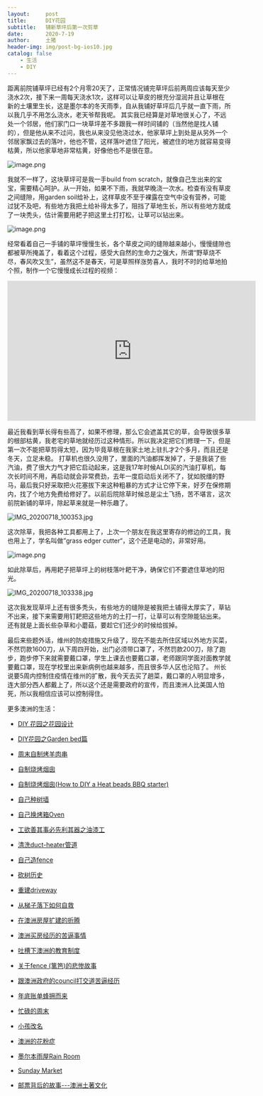 ```yaml
---
layout:     post
title:      DIY花园
subtitle:   铺新草坪后第一次剪草
date:       2020-7-19
author:     土猪
header-img: img/post-bg-ios10.jpg
catalog: false
    - 生活
    - DIY
---
```






距离前院铺草坪已经有2个月零20天了，正常情况铺完草坪后前两周应该每天至少浇水2次，接下来一周每天浇水1次，这样可以让草皮的根充分湿润并且让草根在新的土壤里生长，这是墨尔本的冬天雨季，自从我铺好草坪后几乎就一直下雨，所以我几乎不用怎么浇水，老天爷帮我呢。 其实我已经算是对草地很关心了，不远处一个邻居，他们家门口一块草坪差不多跟我一样时间铺的（当然他是找人铺的），但是他从来不过问，我也从来没见他浇过水，他家草坪上到处是从另外一个邻居家飘过去的落叶，他也不管，这样落叶遮住了阳光，被遮住的地方就容易变得枯黄，所以他家草地非常枯黄，好像他也不是很在意。



![image.png](https://images.hive.blog/DQmbD8tJwWGA1zUX3MSbEgHFYfYiFkBHQiHbYWGUxCWKA1p/image.png)



我就不一样了，这块草坪可是我一手build from scratch，就像自己生出来的宝宝，需要精心呵护。从一开始，如果不下雨，我就早晚浇一次水。检查有没有草皮之间缝隙，用garden soil给补上，这样草皮不至于裸露在空气中没有营养，可能过犹不及吧，有些地方我把土给补得太多了，阻挡了草地生长，所以有些地方就成了一块秃头，估计需要用耙子把这里土打打松，让草可以钻出来。

![image.png](https://images.hive.blog/DQmPvKR11TT5BGJo9JGvfcWR1MVVEZAMoirC2G1Crxha2mA/image.png)



经常看着自己一手铺的草坪慢慢生长，各个草皮之间的缝隙越来越小，慢慢缝隙也都被草所掩盖了，看着这个过程，感受大自然的生命力之强大，所谓“野草烧不尽，春风吹又生”，虽然这不是春天，可是草照样涨势喜人，我时不时的给草地拍个照，制作一个它慢慢成长过程的视频：

<iframe width="560" height="315" src="https://www.youtube.com/embed/WidWiWgD1VU" frameborder="0" allow="accelerometer; autoplay; encrypted-media; gyroscope; picture-in-picture" allowfullscreen></iframe>


最近我看到草长得有些高了，如果不修理，那么它会遮盖其它的草，会导致很多草的根部枯黄，我老宅的草地就经历过这种情形。所以我决定把它们修理一下，但是第一次不能把草剪得太短，因为毕竟草根在我家土地上驻扎才2个多月，而且还是冬天，立足未稳。 打草机也很久没用了，里面的汽油都挥发掉了，于是我装了些汽油，费了很大力气才把它启动起来，这是我17年时候ALDI买的汽油打草机，每次长时间不用，再启动就会非常费劲，去年一度启动后关闭不了，犹如脱缰的野马，最后我只好采取把火花塞拔下来这种粗暴的方式才让它停下来，好歹在保修期内，找了个地方免费给修好了。以前后院除草时候总是尘土飞扬，苦不堪言，这次前院新铺的草坪，除起草来就是一种乐趣了。

![IMG_20200718_100353.jpg](https://images.hive.blog/DQmPWieE66nEZquFt1dNBU3hnwxakpGdtn5xpY24JodiDKC/IMG_20200718_100353.jpg)





这次除草，我把各种工具都用上了，上次一个朋友在我这里寄存的修边的工具，我也用上了，学名叫做”grass edger cutter“，这个还是电动的，非常好用。

![image.png](https://images.hive.blog/DQmfE8VezkdzJTXiTwCwMtWHNcC4Wb8JRrDqN1zfkwHsREq/image.png)



如此除草后，再用耙子把草坪上的树枝落叶耙干净，确保它们不要遮住草地的阳光。

![IMG_20200718_103338.jpg](https://images.hive.blog/DQmU9VdcSdghM2t7AUagZZHeHZK7SyEp2UzZuGs8wvx2JpM/IMG_20200718_103338.jpg)

这次我发现草坪上还有很多秃头，有些地方的缝隙是被我把土铺得太厚实了，草钻不出来，接下来需要用钉耙把这些地方的土打一打，让草可以有空隙能钻出来。 还有就是上面长些杂草和小蘑菇，要趁它们还少的时候给拔掉。



最后来些题外话，维州的防疫措施又升级了，现在不能去所住区域以外地方买菜，不然罚款1600刀，从下周四开始，出门必须带口罩了，不然罚款200刀，除了跑步，跑步停下来就需要戴口罩，学生上课去也要戴口罩，老师跟同学面对面教学就要戴口罩，现在学校里出来新病例也越来越多，而且很多华人区也沦陷了。 州长说要5周内控制住疫情在维州的扩散，我今天去买了趟菜，戴口罩的人明显增多，连大部分西人都戴上了，所以这个还是需要政府的宣传，而且澳洲人比美国人怕死，所以我相信应该可以控制得住。







更多澳洲的生活：

- [DIY 花园之花园设计](http://livinginau.life/2020/03/30/diy-garden-design/)

- [DIY花园之Garden bed篇](http://livinginau.life/2020/04/17/diy-garden-bed/)

- [周末自制烤羊肉串](http://livinginau.life/2014/03/03/%E5%91%A8%E6%9C%AB%E8%87%AA%E5%88%B6%E7%83%A4%E7%BE%8A%E8%82%89%E4%B8%B2/)

- [自制烧烤烟囱](http://livinginau.life/2014/02/20/%E8%87%AA%E5%88%B6%E7%83%A7%E7%83%A4%E7%83%9F%E5%9B%B1/)

- [自制烧烤烟囱(How to DIY a Heat beads BBQ starter)](https://steemit.com/life/@chenlocus/how-to-diy-a-heat-beads-bbq-starter)

- [自己种树墙](http://livinginau.life/2020/03/10/%E8%87%AA%E5%B7%B1%E7%A7%8D%E6%A0%91%E5%A2%99/)

- [自己换烤箱Oven](http://livinginau.life/2020/02/12/%E8%87%AA%E5%B7%B1%E6%8D%A2oven/)

- [工欲善其事必先利其器之油漆工](http://livinginau.life/2020/04/13/%E5%B7%A5%E6%AC%B2%E5%96%84%E5%85%B6%E4%BA%8B%E5%BF%85%E5%85%88%E5%88%A9%E5%85%B6%E5%99%A8%E4%B9%8B%E6%B2%B9%E6%BC%86%E5%B7%A5/)

- [清洗duct-heater管道](http://livinginau.life/2020/04/08/%E8%87%AA%E5%B7%B1%E5%8A%A8%E6%89%8B%E6%B8%85%E6%B4%97duct-heater%E7%AE%A1%E9%81%93/)

- [自己造fence](http://livinginau.life/2020/01/06/%E7%BB%88%E4%BA%8E%E9%80%A0%E5%A5%BD%E4%BA%86fence/)

- [砍树历史](http://livinginau.life/2019/12/29/%E7%A0%8D%E6%A0%91%E5%8E%86%E5%8F%B2/)

- [重建driveway](http://livinginau.life/2020/04/26/rebuild-driveway/)

- [从梯子落下如何自救](http://livinginau.life/2020/03/21/%E4%BB%8E%E6%A2%AF%E5%AD%90%E8%90%BD%E4%B8%8B%E5%A6%82%E4%BD%95%E8%87%AA%E6%95%91/)

- [在澳洲房屋扩建的折腾](http://livinginau.life/2020/03/26/%E5%9C%A8%E6%BE%B3%E6%B4%B2%E6%88%BF%E5%B1%8B%E6%89%A9%E5%BB%BA%E7%9A%84%E6%8A%98%E8%85%BE/)

- [澳洲买房经历的苦逼事情](http://livinginau.life/2019/12/18/%E6%BE%B3%E6%B4%B2%E4%B9%B0%E6%88%BF%E7%BB%8F%E5%8E%86%E7%9A%84%E8%8B%A6%E9%80%BC%E4%BA%8B%E6%83%85/)
  
- 
  [吐槽下澳洲的教育制度](http://livinginau.life/2019/12/13/%E5%90%90%E6%A7%BD%E6%BE%B3%E6%B4%B2%E6%95%99%E8%82%B2%E5%88%B6%E5%BA%A6/)

- [关于fence (篱笆)的悲惨故事](http://livinginau.life/2019/12/01/%E5%85%B3%E4%BA%8Efence%E7%9A%84%E6%82%B2%E6%83%A8%E6%95%85%E4%BA%8B/)

- [跟澳洲政府的council打交道苦逼经历](http://livinginau.life/2019/11/29/%E8%B7%9F%E6%BE%B3%E6%B4%B2%E6%94%BF%E5%BA%9C%E7%9A%84council%E6%89%93%E4%BA%A4%E9%81%93%E8%8B%A6%E9%80%BC%E7%BB%8F%E5%8E%86/)

- [年底账单蜂拥而来](http://livinginau.life/2019/11/29/%E8%B4%A6%E5%8D%95%E8%9C%82%E6%8B%A5%E8%80%8C%E6%9D%A5/)

- [忙碌的周末](http://livinginau.life/2019/11/12/%E5%BF%99%E7%A2%8C%E7%9A%84%E5%91%A8%E6%9C%AB/)

- [小孩改名](http://livinginau.life/2019/11/10/%E5%B0%8F%E5%AD%A9%E6%94%B9%E5%90%8D/)

- [澳洲的花粉症](http://livinginau.life/2018/08/10/%E6%BE%B3%E6%B4%B2%E7%9A%84%E8%8A%B1%E7%B2%89%E7%97%87/)

- [墨尔本雨屋Rain Room](http://livinginau.life/2020/01/13/rain-room/)

- [Sunday Market](http://livinginau.life/2020/01/12/Sunday-Market/)

- [邮票背后的故事---澳洲土著文化](http://livinginau.life/2018/07/10/%E9%82%AE%E7%A5%A8%E8%83%8C%E5%90%8E%E7%9A%84%E6%95%85%E4%BA%8B/)